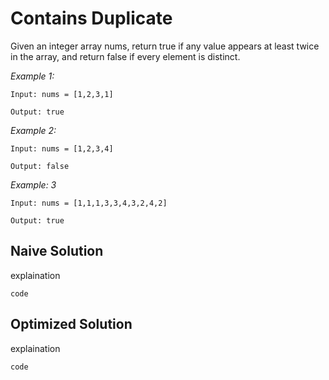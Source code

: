 # Contains Duplicate 

Given an integer array nums, return true if any value appears at least twice in the array, and return false if every element is distinct.

*Example 1:*

```
Input: nums = [1,2,3,1]

Output: true
```

*Example 2:*

```
Input: nums = [1,2,3,4]

Output: false
```

*Example: 3*

```
Input: nums = [1,1,1,3,3,4,3,2,4,2]

Output: true
```

## Naive Solution

explaination

`code`

## Optimized Solution

explaination

`code`
